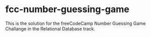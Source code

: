 # fcc-number-guessing-game
This is the solution for the freeCodeCamp Number Guessing Game Challange in the Relational Database track.
